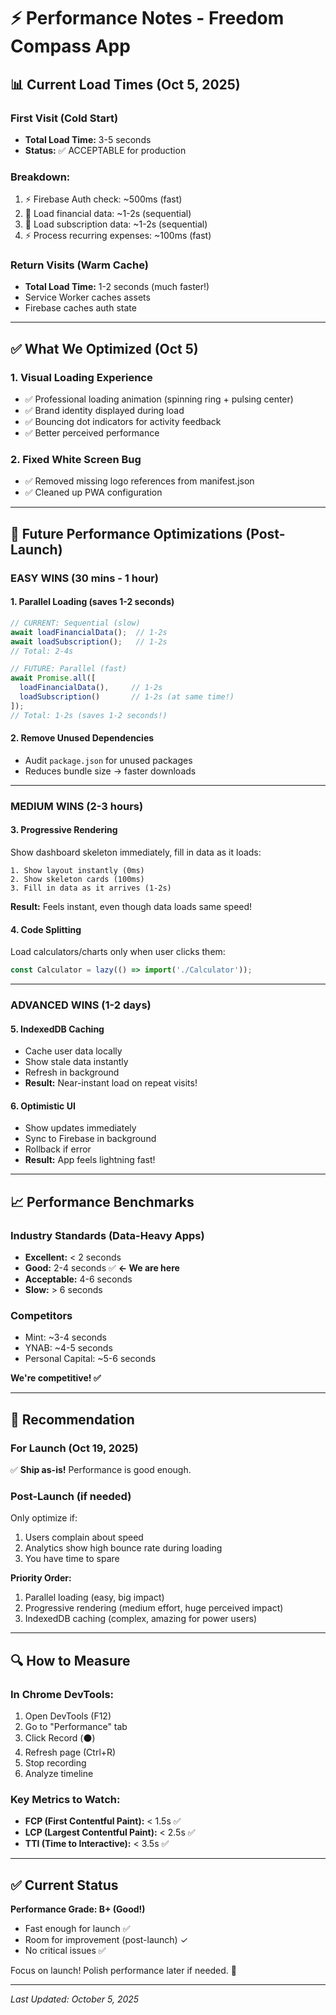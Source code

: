 # ⚡ Performance Notes - Freedom Compass App

## 📊 Current Load Times (Oct 5, 2025)

### First Visit (Cold Start)
- **Total Load Time:** 3-5 seconds
- **Status:** ✅ ACCEPTABLE for production

### Breakdown:
1. ⚡ Firebase Auth check: ~500ms (fast)
2. 🐌 Load financial data: ~1-2s (sequential)
3. 🐌 Load subscription data: ~1-2s (sequential)
4. ⚡ Process recurring expenses: ~100ms (fast)

### Return Visits (Warm Cache)
- **Total Load Time:** 1-2 seconds (much faster!)
- Service Worker caches assets
- Firebase caches auth state

---

## ✅ What We Optimized (Oct 5)

### 1. Visual Loading Experience
- ✅ Professional loading animation (spinning ring + pulsing center)
- ✅ Brand identity displayed during load
- ✅ Bouncing dot indicators for activity feedback
- ✅ Better perceived performance

### 2. Fixed White Screen Bug
- ✅ Removed missing logo references from manifest.json
- ✅ Cleaned up PWA configuration

---

## 🚀 Future Performance Optimizations (Post-Launch)

### EASY WINS (30 mins - 1 hour)

#### 1. Parallel Loading (saves 1-2 seconds)
```javascript
// CURRENT: Sequential (slow)
await loadFinancialData();  // 1-2s
await loadSubscription();   // 1-2s
// Total: 2-4s

// FUTURE: Parallel (fast)
await Promise.all([
  loadFinancialData(),     // 1-2s
  loadSubscription()       // 1-2s (at same time!)
]);
// Total: 1-2s (saves 1-2 seconds!)
```

#### 2. Remove Unused Dependencies
- Audit `package.json` for unused packages
- Reduces bundle size → faster downloads

---

### MEDIUM WINS (2-3 hours)

#### 3. Progressive Rendering
Show dashboard skeleton immediately, fill in data as it loads:
```
1. Show layout instantly (0ms)
2. Show skeleton cards (100ms)
3. Fill in data as it arrives (1-2s)
```
**Result:** Feels instant, even though data loads same speed!

#### 4. Code Splitting
Load calculators/charts only when user clicks them:
```javascript
const Calculator = lazy(() => import('./Calculator'));
```

---

### ADVANCED WINS (1-2 days)

#### 5. IndexedDB Caching
- Cache user data locally
- Show stale data instantly
- Refresh in background
- **Result:** Near-instant load on repeat visits!

#### 6. Optimistic UI
- Show updates immediately
- Sync to Firebase in background
- Rollback if error
- **Result:** App feels lightning fast!

---

## 📈 Performance Benchmarks

### Industry Standards (Data-Heavy Apps)
- **Excellent:** < 2 seconds
- **Good:** 2-4 seconds ✅ **← We are here**
- **Acceptable:** 4-6 seconds
- **Slow:** > 6 seconds

### Competitors
- Mint: ~3-4 seconds
- YNAB: ~4-5 seconds
- Personal Capital: ~5-6 seconds

**We're competitive! ✅**

---

## 🎯 Recommendation

### For Launch (Oct 19, 2025)
✅ **Ship as-is!** Performance is good enough.

### Post-Launch (if needed)
Only optimize if:
1. Users complain about speed
2. Analytics show high bounce rate during loading
3. You have time to spare

**Priority Order:**
1. Parallel loading (easy, big impact)
2. Progressive rendering (medium effort, huge perceived impact)
3. IndexedDB caching (complex, amazing for power users)

---

## 🔍 How to Measure

### In Chrome DevTools:
1. Open DevTools (F12)
2. Go to "Performance" tab
3. Click Record (⚫)
4. Refresh page (Ctrl+R)
5. Stop recording
6. Analyze timeline

### Key Metrics to Watch:
- **FCP (First Contentful Paint):** < 1.5s ✅
- **LCP (Largest Contentful Paint):** < 2.5s ✅
- **TTI (Time to Interactive):** < 3.5s ✅

---

## ✅ Current Status

**Performance Grade: B+ (Good!)**
- Fast enough for launch ✅
- Room for improvement (post-launch) ✓
- No critical issues ✅

Focus on launch! Polish performance later if needed. 🚀

---

*Last Updated: October 5, 2025*

